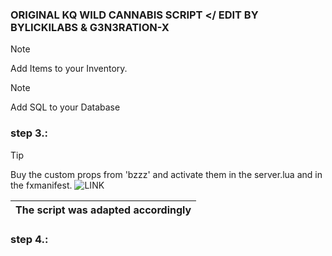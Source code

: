 ### ORIGINAL KQ WILD CANNABIS SCRIPT </ EDIT BY BYLICKILABS & G3N3RATION-X

> [!NOTE]
> Add Items to your Inventory.

> [!NOTE]
> Add SQL to your Database

### step 3.:
> [!TIP]
> Buy the custom props from 'bzzz' and activate them in the server.lua and in the fxmanifest.
![LINK](https://bzzz.tebex.io/checkout/packages/add/5954200/single)

|The script was adapted accordingly|
|---|

### step 4.:
